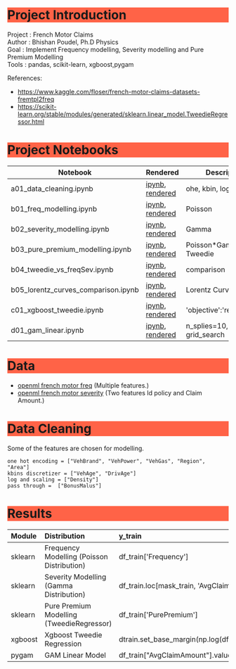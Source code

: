 <h1 style="background-color:tomato;">Project Introduction </h1>

Project : French Motor Claims  
Author  : Bhishan Poudel, Ph.D Physics  
Goal    : Implement Frequency modelling, Severity modelling and Pure Premium Modelling  
Tools   : pandas, scikit-learn, xgboost,pygam  

References:
- https://www.kaggle.com/floser/french-motor-claims-datasets-fremtpl2freq
- https://scikit-learn.org/stable/modules/generated/sklearn.linear_model.TweedieRegressor.html

<h1 style="background-color:tomato;">Project Notebooks </h1>

|  Notebook | Rendered   | Description  |  Author |
|---|---|---|---|
| a01_data_cleaning.ipynb  | [ipynb](https://github.com/bhishanpdl/Project_French_Motor_Claims/blob/master/notebooks/a01_data_cleaning.ipynb), [rendered](https://nbviewer.jupyter.org/github/bhishanpdl/Project_French_Motor_Claims/blob/master/notebooks/a01_data_cleaning.ipynb)  | ohe, kbin, logscaling  | [Bhishan Poudel](https://bhishanpdl.github.io/)  |
| b01_freq_modelling.ipynb  | [ipynb](https://github.com/bhishanpdl/Project_French_Motor_Claims/blob/master/notebooks/b01_freq_modelling.ipynb), [rendered](https://nbviewer.jupyter.org/github/bhishanpdl/Project_French_Motor_Claims/blob/master/notebooks/b01_freq_modelling.ipynb)  | Poisson  | [Bhishan Poudel](https://bhishanpdl.github.io/)  |
| b02_severity_modelling.ipynb  | [ipynb](https://github.com/bhishanpdl/Project_French_Motor_Claims/blob/master/notebooks/b02_severity_modelling.ipynb), [rendered](https://nbviewer.jupyter.org/github/bhishanpdl/Project_French_Motor_Claims/blob/master/notebooks/b02_severity_modelling.ipynb)  | Gamma  | [Bhishan Poudel](https://bhishanpdl.github.io/)  |
| b03_pure_premium_modelling.ipynb  | [ipynb](https://github.com/bhishanpdl/Project_French_Motor_Claims/blob/master/notebooks/b03_pure_premium_modelling.ipynb), [rendered](https://nbviewer.jupyter.org/github/bhishanpdl/Project_French_Motor_Claims/blob/master/notebooks/b03_pure_premium_modelling.ipynb)  | Poisson*Gamma and Tweedie  | [Bhishan Poudel](https://bhishanpdl.github.io/)  |
| b04_tweedie_vs_freqSev.ipynb  | [ipynb](https://github.com/bhishanpdl/Project_French_Motor_Claims/blob/master/notebooks/b04_tweedie_vs_freqSev.ipynb), [rendered](https://nbviewer.jupyter.org/github/bhishanpdl/Project_French_Motor_Claims/blob/master/notebooks/b04_tweedie_vs_freqSev.ipynb)  | comparison   | [Bhishan Poudel](https://bhishanpdl.github.io/)  |
| b05_lorentz_curves_comparison.ipynb  | [ipynb](https://github.com/bhishanpdl/Project_French_Motor_Claims/blob/master/notebooks/b05_lorentz_curves_comparison.ipynb), [rendered](https://nbviewer.jupyter.org/github/bhishanpdl/Project_French_Motor_Claims/blob/master/notebooks/b05_lorentz_curves_comparison.ipynb)  | Lorentz Curve  | [Bhishan Poudel](https://bhishanpdl.github.io/)  |
| c01_xgboost_tweedie.ipynb  | [ipynb](https://github.com/bhishanpdl/Project_French_Motor_Claims/blob/master/notebooks/c01_xgboost_tweedie.ipynb), [rendered](https://nbviewer.jupyter.org/github/bhishanpdl/Project_French_Motor_Claims/blob/master/notebooks/c01_xgboost_tweedie.ipynb)  | 'objective':'reg:tweedie'   | [Bhishan Poudel](https://bhishanpdl.github.io/)  |
| d01_gam_linear.ipynb  | [ipynb](https://github.com/bhishanpdl/Project_French_Motor_Claims/blob/master/notebooks/d01_gam_linear.ipynb), [rendered](https://nbviewer.jupyter.org/github/bhishanpdl/Project_French_Motor_Claims/blob/master/notebooks/d01_gam_linear.ipynb)  | n_splies=10, grid_search  | [Bhishan Poudel](https://bhishanpdl.github.io/)  |


<h1 style="background-color:tomato;">Data</h1>

- [openml french motor freq](https://www.openml.org/d/41214) (Multiple features.)
- [openml french motor severity](https://www.openml.org/d/41215) (Two features Id policy and Claim Amount.)


<h1 style="background-color:tomato;">Data Cleaning</h1>

Some of the features are chosen for modelling.
```
one hot encoding = ["VehBrand", "VehPower", "VehGas", "Region", "Area"]
kbins discretizer = ["VehAge", "DrivAge"]
log and scaling = ["Density"]
pass through =  ["BonusMalus"]
```

<h1 style="background-color:tomato;">Results</h1>

|Module | Distribution | y_train | sample_weight | train D2 | test D2 | train MAE | test MAE | train MSE | test MSE |
| :---|:---|:---|:---|:---|:---| :---|:---| :---|:---|
|sklearn | Frequency Modelling (Poisson Distribution) | df_train['Frequency']  | df_train['Exposure']|0.051384 | 0.048138 | 0.232085 | 0.224547  | 4.738399 | 2.407906 |
|sklearn | Severity Modelling (Gamma Distribution) | df_train.loc[mask_train, 'AvgClaimAmount'] | df_train.loc[mask_train, 'ClaimNb'] | - | 3.638157e-03 | -4.747382e-04 | 1.859814e+03 | 1.856312e+03 | 4.959565e+06 | 4.827662e+06 |
|sklearn|Pure Premium Modelling (TweedieRegressor) | df_train['PurePremium'] | df_train['Exposure'] | 2.018645e-02 | 1.353285e-02 | 6.580440e+02 | 4.927505e+02 | 1.478259e+09 | 1.622053e+08 |
|xgboost | Xgboost Tweedie Regression | dtrain.set_base_margin(np.log(df_train['Exposure'].to_numpy())| dtest.set_base_margin(np.log(df_test['Exposure'].to_numpy())) | - | - | 1.760538e+03 | 1.588351e+03 | 1.481952e+09 | 1.659363e+08 |
|pygam | GAM Linear Model | df_train["AvgClaimAmount"].values | N/A | - | - | 1.686438e+02 | 1.655408e+02 | 1.785332e+06 | 1.647533e+06 |


